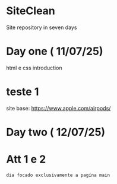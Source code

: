 # SiteClean
Site repository in seven days

# Day one ( 11/07/25)

html e css introduction

# teste 1

site base: https://www.apple.com/airpods/

# Day two ( 12/07/25)

# Att 1 e 2
    dia focado exclusivamente a pagína main
